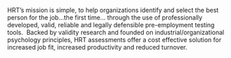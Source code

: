 HRT’s mission is simple, to help organizations identify and select the best person for the job…the first time… through the use of professionally developed, valid, reliable and legally defensible pre-employment testing tools.  Backed by validity research and founded on industrial/organizational psychology principles, HRT assessments offer a cost effective solution for increased job fit, increased productivity and reduced turnover.